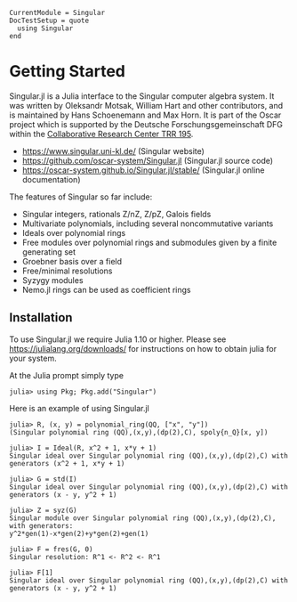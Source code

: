 ```@meta
CurrentModule = Singular
DocTestSetup = quote
  using Singular
end
```

# Getting Started

Singular.jl is a Julia interface to the Singular computer algebra system. It was
written by Oleksandr Motsak, William Hart and other contributors, and is maintained by
Hans Schoenemann and Max Horn. It is part of the Oscar project which is
supported by the Deutsche Forschungsgemeinschaft DFG within the
[Collaborative Research Center TRR 195](https://www.computeralgebra.de/sfb/).

- <https://www.singular.uni-kl.de/> (Singular website)
- <https://github.com/oscar-system/Singular.jl> (Singular.jl source code)
- <https://oscar-system.github.io/Singular.jl/stable/> (Singular.jl online documentation)

The features of Singular so far include:

  - Singular integers, rationals Z/nZ, Z/pZ, Galois fields
  - Multivariate polynomials, including several noncommutative variants
  - Ideals over polynomial rings
  - Free modules over polynomial rings and submodules given by a finite generating set
  - Groebner basis over a field
  - Free/minimal resolutions
  - Syzygy modules
  - Nemo.jl rings can be used as coefficient rings

## Installation

To use Singular.jl we require Julia 1.10 or higher. Please see
<https://julialang.org/downloads/> for instructions on
how to obtain julia for your system.

At the Julia prompt simply type

```
julia> using Pkg; Pkg.add("Singular")
```

Here is an example of using Singular.jl

```jldoctest
julia> R, (x, y) = polynomial_ring(QQ, ["x", "y"])
(Singular polynomial ring (QQ),(x,y),(dp(2),C), spoly{n_Q}[x, y])

julia> I = Ideal(R, x^2 + 1, x*y + 1)
Singular ideal over Singular polynomial ring (QQ),(x,y),(dp(2),C) with generators (x^2 + 1, x*y + 1)

julia> G = std(I)
Singular ideal over Singular polynomial ring (QQ),(x,y),(dp(2),C) with generators (x - y, y^2 + 1)

julia> Z = syz(G)
Singular module over Singular polynomial ring (QQ),(x,y),(dp(2),C), with generators:
y^2*gen(1)-x*gen(2)+y*gen(2)+gen(1)

julia> F = fres(G, 0)
Singular resolution: R^1 <- R^2 <- R^1

julia> F[1]
Singular ideal over Singular polynomial ring (QQ),(x,y),(dp(2),C) with generators (x - y, y^2 + 1)
```
